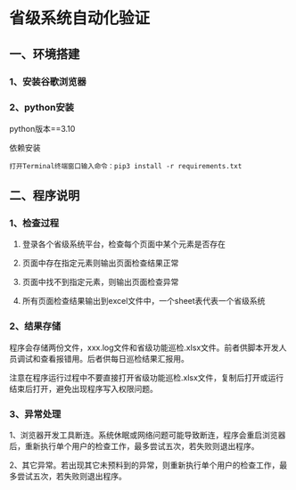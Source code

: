 # 省级系统自动化验证

## 一、环境搭建

### 1、安装谷歌浏览器

### 2、python安装

python版本==3.10

依赖安装

```text
打开Terminal终端窗口输入命令：pip3 install -r requirements.txt
```

## 二、程序说明

### 1、检查过程

1. 登录各个省级系统平台，检查每个页面中某个元素是否存在

2. 页面中存在指定元素则输出页面检查结果正常

3. 页面中找不到指定元素，则输出页面检查异常

4. 所有页面检查结果输出到excel文件中，一个sheet表代表一个省级系统

### 2、结果存储

程序会存储两份文件，xxx.log文件和省级功能巡检.xlsx文件。前者供脚本开发人员调试和查看报错用。后者供每日巡检结果汇报用。

注意在程序运行过程中不要直接打开省级功能巡检.xlsx文件，复制后打开或运行结束后打开，避免出现程序写入权限问题。

### 3、异常处理

1、浏览器开发工具断连。系统休眠或网络问题可能导致断连，程序会重启浏览器后，重新执行单个用户的检查工作，最多尝试五次，若失败则退出程序。

2、其它异常。若出现其它未预料到的异常，则重新执行单个用户的检查工作，最多尝试五次，若失败则退出程序。
